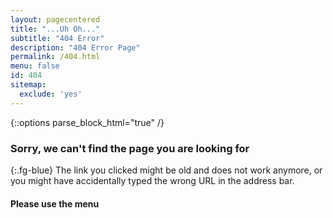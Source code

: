 ```yaml
---
layout: pagecentered
title: "...Uh Oh..."
subtitle: "404 Error"
description: "404 Error Page"
permalink: /404.html
menu: false
id: 404
sitemap:
  exclude: 'yes'
---
```


{::options parse_block_html="true" /}
<span class="fa fa-map-signs fg-blue" style="font-size: 9em;"></span>

### Sorry, we can't find the page you are looking for #
{:.fg-blue}
The link you clicked might be old and does not work anymore, or you might have accidentally typed the wrong URL in the address bar.
     
#### Please use the menu #